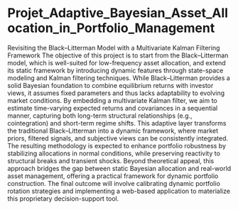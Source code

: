 # Projet_Adaptive_Bayesian_Asset_Allocation_in_Portfolio_Management
Revisiting the Black–Litterman Model with a Multivariate Kalman Filtering Framework
The	objective	of	this	project	is	to	start	from	the	Black–Litterman	model,	which	is	well-suited	for
low-frequency	asset	allocation,	and	extend	its	static	framework	by	introducing	dynamic	features
 through	state-space	modeling	and	Kalman	filtering	techniques.	While	Black–Litterman	provides
 a	solid	Bayesian	foundation	to	combine	equilibrium	returns	with	investor	views,	it	assumes	fixed
 parameters	and	thus	lacks	adaptability	to	evolving	market	conditions.
 By	embedding	a	multivariate	Kalman	filter,	we	aim	to	estimate	time-varying	expected	returns	and
 covariances	in	a	sequential	manner,	capturing	both	long-term	structural	relationships	(e.g.,
 cointegration)	and	short-term	regime	shifts.	This	adaptive	layer	transforms	the	traditional
 Black–Litterman	into	a	dynamic	framework,	where	market	priors,	filtered	signals,	and	subjective
 views	can	be	consistently	integrated.
 The	resulting	methodology	is	expected	to	enhance	portfolio	robustness	by	stabilizing	allocations
 in	normal	conditions,	while	preserving	reactivity	to	structural	breaks	and	transient	shocks.
 Beyond	theoretical	appeal,	this	approach	bridges	the	gap	between	static	Bayesian	allocation
 and	real-world	asset	management,	offering	a	practical	framework	for	dynamic	portfolio
 construction.
 The	final	outcome	will	involve	calibrating	dynamic	portfolio	rotation	strategies	and	implementing
 a	web-based	application	to	materialize	this	proprietary	decision-support	tool.
